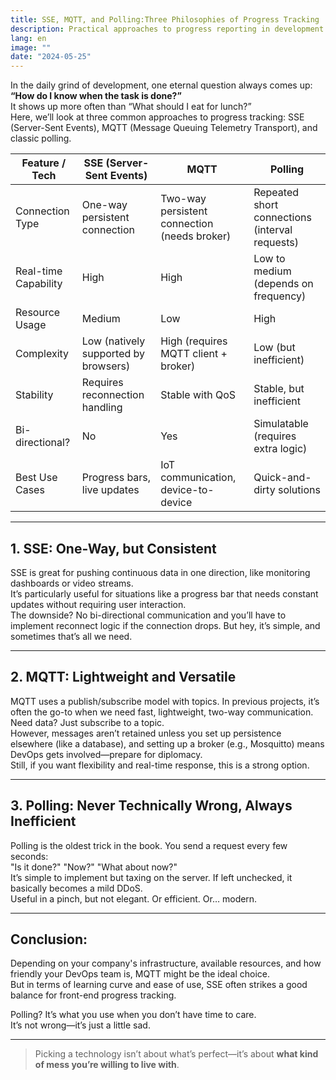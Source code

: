 ```yaml
---
title: SSE, MQTT, and Polling:Three Philosophies of Progress Tracking
description: Practical approaches to progress reporting in development.
lang: en
image: ""
date: "2024-05-25"
---
```


In the daily grind of development, one eternal question always comes up: **“How do I know when the task is done?”**  
It shows up more often than “What should I eat for lunch?”  
Here, we’ll look at three common approaches to progress tracking: SSE (Server-Sent Events), MQTT (Message Queuing Telemetry Transport), and classic polling.

| Feature / Tech     | SSE (Server-Sent Events)           | MQTT                                 | Polling                           |
|--------------------|-------------------------------------|---------------------------------------|------------------------------------|
| Connection Type     | One-way persistent connection       | Two-way persistent connection (needs broker) | Repeated short connections (interval requests) |
| Real-time Capability| High                                | High                                  | Low to medium (depends on frequency) |
| Resource Usage      | Medium                              | Low                                   | High                               |
| Complexity          | Low (natively supported by browsers)| High (requires MQTT client + broker) | Low (but inefficient)              |
| Stability           | Requires reconnection handling      | Stable with QoS                       | Stable, but inefficient            |
| Bi-directional?     | No                                  | Yes                                   | Simulatable (requires extra logic) |
| Best Use Cases      | Progress bars, live updates         | IoT communication, device-to-device  | Quick-and-dirty solutions          |

---

## 1. SSE: One-Way, but Consistent

SSE is great for pushing continuous data in one direction, like monitoring dashboards or video streams.  
It’s particularly useful for situations like a progress bar that needs constant updates without requiring user interaction.  
The downside? No bi-directional communication and you’ll have to implement reconnect logic if the connection drops. But hey, it’s simple, and sometimes that’s all we need.

---

## 2. MQTT: Lightweight and Versatile

MQTT uses a publish/subscribe model with topics. In previous projects, it’s often the go-to when we need fast, lightweight, two-way communication.  
Need data? Just subscribe to a topic.  
However, messages aren’t retained unless you set up persistence elsewhere (like a database), and setting up a broker (e.g., Mosquitto) means DevOps gets involved—prepare for diplomacy.  
Still, if you want flexibility and real-time response, this is a strong option.

---

## 3. Polling: Never Technically Wrong, Always Inefficient

Polling is the oldest trick in the book. You send a request every few seconds:  
"Is it done?" "Now?" "What about now?"  
It’s simple to implement but taxing on the server. If left unchecked, it basically becomes a mild DDoS.  
Useful in a pinch, but not elegant. Or efficient. Or… modern.

---

## Conclusion:

Depending on your company's infrastructure, available resources, and how friendly your DevOps team is, MQTT might be the ideal choice.  
But in terms of learning curve and ease of use, SSE often strikes a good balance for front-end progress tracking.

Polling? It’s what you use when you don’t have time to care.  
It’s not wrong—it’s just a little sad.

---

> Picking a technology isn’t about what’s perfect—it’s about **what kind of mess you’re willing to live with**.
